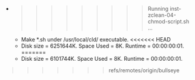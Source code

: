 * >>>>>>>>> Running inst-zclean-04-chmod-script.sh ...
  * Make *.sh under /usr/local/cld/ executable.
<<<<<<< HEAD
  * Disk size = 6251644K. Space Used = 8K. Runtime = 00:00:00:01.
=======
  * Disk size = 6101744K. Space Used = 8K. Runtime = 00:00:00:01.
>>>>>>> refs/remotes/origin/bullseye
